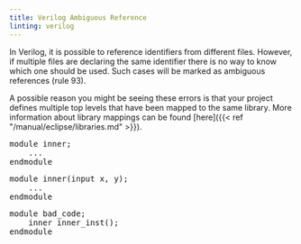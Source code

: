 ```yaml
---
title: Verilog Ambiguous Reference
linting: verilog
---
```


In Verilog, it is possible to reference identifiers from different files. However, if multiple files are declaring the same identifier there is no way to know which one should be used. Such cases will be marked as ambiguous references (rule 93).

A possible reason you might be seeing these errors is that your project defines multiple top levels that have been mapped to the same library. More information about library mappings can be found [here]({{< ref "/manual/eclipse/libraries.md" >}}).

<pre>
module inner;
    ...
endmodule
</pre>

<pre>
module inner(input x, y);
    ...
endmodule
</pre>

<pre>
module bad_code;
    <span class="error">inner</span> inner_inst();
endmodule
</pre>

<!-- Not configurable -->